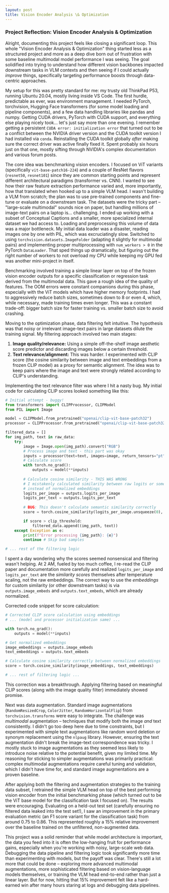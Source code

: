```yaml
---
layout: post
title: Vision Encoder Analysis \& Optimization
---
```


### Project Reflection: Vision Encoder Analysis & Optimization

Alright, documenting this project feels like closing a significant loop. This whole "Vision Encoder Analysis & Optimization" thing started less as a structured project and more as a deep dive born out of frustration with some baseline multimodal model performance I was seeing. The goal solidified into trying to understand how different vision backbones impacted downstream tasks in VLM contexts and then seeing if I could actually *improve* things, specifically targeting performance boosts through data-centric approaches.

My setup for this was pretty standard for me: my trusty old ThinkPad P53, running Ubuntu 20.04, mostly living inside VS Code. The first hurdle, predictable as ever, was environment management. I needed PyTorch, torchvision, Hugging Face transformers (for some model loading and pipeline components), and a few data handling libraries like pandas and numpy. Getting CUDA drivers, PyTorch with CUDA support, and everything else playing nicely took... let's just say more than one evening. I remember getting a persistent `CUDA error: initialization error` that turned out to be a conflict between the NVIDIA driver version and the CUDA toolkit version I had installed via `conda`. Reinstalling the CUDA toolkit globally *after* making sure the correct driver was active finally fixed it. Spent probably six hours just on that one, mostly sifting through NVIDIA's complex documentation and various forum posts.

The core idea was benchmarking vision encoders. I focused on ViT variants (specifically `vit-base-patch16-224`) and a couple of ResNet flavors (`resnet50`, `resnet101`) since they are common starting points and represent different architectural paradigms (transformer vs. CNN). I wanted to see how their raw feature extraction performance varied and, more importantly, how that translated when hooked up to a simple VLM head. I wasn't building a VLM from scratch; the plan was to use pre-trained components and fine-tune or evaluate on a downstream task. The datasets were the tricky part – "large-scale multimodal" sounds nice on paper, but handling millions of image-text pairs on a laptop is... challenging. I ended up working with a subset of Conceptual Captions and a smaller, more specialized internal dataset we had access to. Loading and preprocessing this volume of data was a major bottleneck. My initial data loader was a disaster, reading images one by one with PIL, which was excruciatingly slow. Switched to using `torchvision.datasets.ImageFolder` (adapting it slightly for multimodal pairs) and implementing proper multiprocessing with `num_workers > 0` in the PyTorch `DataLoader`. That sped things up dramatically, but figuring out the right number of workers to not overload my CPU while keeping my GPU fed was another mini-project in itself.

Benchmarking involved training a simple linear layer on top of the frozen vision encoder outputs for a specific classification or regression task derived from the multimodal data. This gave a rough idea of the quality of features. The OOM errors were constant companions during this phase, especially with the ViT models which have higher memory footprints. I had to aggressively reduce batch sizes, sometimes down to 8 or even 4, which, while necessary, made training times even longer. This was a constant trade-off: bigger batch size for faster training vs. smaller batch size to avoid crashing.

Moving to the optimization phase, data filtering felt intuitive. The hypothesis was that noisy or irrelevant image-text pairs in large datasets dilute the training signal. My filtering approach involved two main stages:
1.  **Image quality/relevance:** Using a simple off-the-shelf image aesthetic score predictor and discarding images below a certain threshold.
2.  **Text relevance/alignment:** This was harder. I experimented with CLIP score (the cosine similarity between image and text embeddings from a frozen CLIP model) as a proxy for semantic alignment. The idea was to keep pairs where the image and text were strongly related according to CLIP's understanding.

Implementing the text relevance filter was where I hit a nasty bug. My initial code for calculating CLIP scores looked something like this:

```python
# Initial attempt - buggy!
from transformers import CLIPProcessor, CLIPModel
from PIL import Image

model = CLIPModel.from_pretrained("openai/clip-vit-base-patch32")
processor = CLIPProcessor.from_pretrained("openai/clip-vit-base-patch32")

filtered_data = []
for img_path, text in raw_data:
    try:
        image = Image.open(img_path).convert("RGB")
        # Process image and text - this part was okay
        inputs = processor(text=text, images=image, return_tensors="pt", padding=True)
        # Calculate score
        with torch.no_grad():
            outputs = model(**inputs)
        
        # Calculate cosine similarity - THIS WAS WRONG
        # I mistakenly calculated similarity between raw logits or something
        # instead of normalized embeddings
        logits_per_image = outputs.logits_per_image
        logits_per_text = outputs.logits_per_text
        
        # BUG: This doesn't calculate semantic similarity correctly
        score = torch.cosine_similarity(logits_per_image.unsqueeze(0), logits_per_text.unsqueeze(0))

        if score > clip_threshold:
            filtered_data.append((img_path, text))
    except Exception as e:
        print(f"Error processing {img_path}: {e}")
        continue # Skip bad samples

# ... rest of the filtering logic
```

I spent a day wondering why the scores seemed nonsensical and filtering wasn't helping. At 2 AM, fueled by too much coffee, I re-read the CLIP paper and documentation more carefully and realized `logits_per_image` and `logits_per_text` are the *similarity scores* themselves after temperature scaling, not the raw embeddings. The correct way to use the *embeddings* for custom similarity (or other downstream tasks) is via `outputs.image_embeds` and `outputs.text_embeds`, which are already normalized.

Corrected code snippet for score calculation:

```python
# Corrected CLIP score calculation using embeddings
# ... (model and processor initialization same) ...

with torch.no_grad():
    outputs = model(**inputs)

# Get normalized embeddings
image_embeddings = outputs.image_embeds
text_embeddings = outputs.text_embeds

# Calculate cosine similarity correctly between normalized embeddings
score = torch.cosine_similarity(image_embeddings, text_embeddings)

# ... rest of filtering logic ...
```

This correction was a breakthrough. Applying filtering based on meaningful CLIP scores (along with the image quality filter) immediately showed promise.

Next was data augmentation. Standard image augmentations (`RandomResizedCrop`, `ColorJitter`, `RandomHorizontalFlip`) from `torchvision.transforms` were easy to integrate. The challenge was *multimodal* augmentation – techniques that modify both the image *and* text consistently. I didn't go too deep here due to time constraints, but I experimented with simple text augmentations like random word deletion or synonym replacement using the `nlpaug` library. However, ensuring the text augmentation didn't break the image-text correspondence was tricky. I mostly stuck to image augmentations as they seemed less likely to introduce noise relative to the potential benefit, given my limited time. My reasoning for sticking to simpler augmentations was primarily practical: complex multimodal augmentations require careful tuning and validation, which I didn't have time for, and standard image augmentations are a proven baseline.

After applying both the filtering and augmentation strategies to the training data subset, I retrained the simple VLM head on top of the best performing vision encoder from the initial benchmarking phase (which turned out to be the ViT base model for the classification task I focused on). The results were encouraging. Evaluating on a held-out test set (carefully ensuring no filtered data leaked into the test set!), I saw an improvement in the primary evaluation metric (an F1 score variant for the classification task) from around 0.75 to 0.86. This represented roughly a 15% relative improvement over the baseline trained on the unfiltered, non-augmented data.

This project was a solid reminder that while model architecture is important, the data you feed into it is often the low-hanging fruit for performance gains, especially when you're working with noisy, large-scale web data. Debugging the data pipeline and filtering logic took significantly more time than experimenting with models, but the payoff was clear. There's still a lot more that could be done – exploring more advanced multimodal augmentations, more sophisticated filtering based on vision-language models themselves, or training the VLM head end-to-end rather than just a linear layer. But for now, hitting that 15% improvement felt like a hard-earned win after many hours staring at logs and debugging data pipelines.